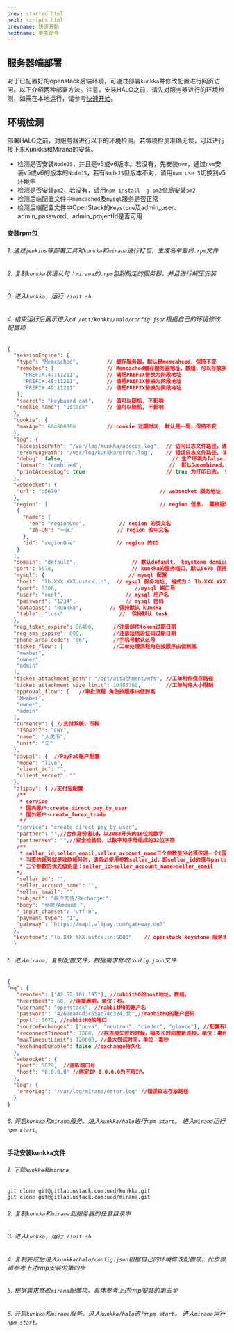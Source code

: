 ```yaml
---
prev: started.html
next: scripts.html
prevname: 快速开始
nextname: 更多命令
---
```

## 服务器端部署

对于已配置好的openstack后端环境，可通过部署`kunkka`并修改配置进行网页访问。以下介绍两种部署方法。注意，安装HALO之前，请先对服务器进行的环境检测，如需在本地运行，请参考[快速开始](/started/started.html)。

## 环境检测

部署HALO之前，对服务器进行以下的环境检测。若每项检测准确无误，可以进行接下来Kunkka和Mirana的安装。

+ 检测是否安装`NodeJS`，并且是v5或v6版本。若没有，先安装`nvm`，通过`nvm`安装v5或v6的版本的`NodeJS`，若有`NodeJS`但版本不对，请用`nvm use 5`切换到v5环境中
+ 检测是否安装`pm2`，若没有，请用`npm install -g pm2`全局安装`pm2`
+ 检测后端配置文件中`memcached`及`mysql`服务是否正常
+ 检测后端配置文件中OpenStack的`Keystone`及admin_user、admin_password、admin_projectId是否可用

#### 安装rpm包

###### 1. 通过`jenkins`等部署工具对`kunkka`和`mirana`进行打包，生成名单最终`.rpm`文件
###### 2. 复制`kunkka`状语从句：`mirana`的`.rpm`包到指定的服务器，并且进行解压安装
###### 3. 进入`kunkka`，运行`./init.sh`
###### 4. 结束运行后展示进入`cd /opt/kunkka/halo/config.json`根据自己的环境修改配置项

``` json
{
  "sessionEngine": {
   "type": "Memcached",         // 缓存服务器，默认是memcahced，保持不变
   "remotes": [                 // Memcached缓存服务器地址，数组，可以存放多个地址（我们的架构是三个memcached 服务节点）
     "PREFIX.47:11211",         // 请把PREFIX替换为网段地址
     "PREFIX.48:11211",         // 请把PREFIX替换为网段地址
     "PREFIX.49:11211"          // 请把PREFIX替换为网段地址
   ],
   "secret": "keyboard cat",    // 值可以随机, 不影响
   "cookie_name": "ustack"      // 值可以随机, 不影响
  },
  "cookie": {
   "maxAge": 604800000          // cookie 过期时间, 默认是一周，保持不变
  },
  "log": {
   "accessLogPath": "/var/log/kunkka/access.log",  // 访问日志文件路径，请配成 /var/log/kunkka/access.log
   "errorLogPath": "/var/log/kunkka/error.log",    // 错误日志文件路径, 请配成 /var/log/kunkka/error.log
   "debug": false,                                   // 生产环境为false，保持默认
   "format": "combined",                            //  默认为combined，保持默认
   "printAccessLog": true                          // true 为打印日志， 保持默认
  },
  "websocket": {
   "url": ":5679"                                // websocket 服务地址，保持默认
  },
  "region": [                                    // region 信息， 需根据环境的region信息配置
   {
     "name": {
       "en": "regionOne",           // region 的英文名
       "zh-CN": "一区"              // region 的中文名
     },
     "id": "regionOne"             // region 的ID
   }
  ],
  "domain": "default",                  // 默认default， keystone domian信息
  "port": 5678,                         // kunkka的服务端口，默认5678 保持不变
  "mysql": {                           // mysql 配置
   "host": "lb.XXX.XXX.ustck.in",  // mysql 服务地址, 格式为： lb.XXX.XXX.ustck.in
   "port": 3306,                         //mysql 端口号
   "user": "root",                    // mysql 用户名
   "password": "1234",                // mysql 密码
   "database": "kunkka",         // 保持默认 kunkka
   "table": "tusk"                  //  保持默认 tusk
  },
  "reg_token_expire": 86400,      //注册邮件token过期日期
  "reg_sms_expire": 600,          //注册短信验证码过期日期
  "phone_area_code": "86",        //手机号默认区号
  "ticket_flow": [                //工单处理流程角色按顺序由低到高
   "member",
   "owner",
   "admin"
  ],
  "ticket_attachment_path": "/opt/attachment/nfs", //工单附件保存路径
  "ticket_attachment_size_limit": 10485760,        //工单附件大小限制
  "approval_flow": [   //审批流程 角色按顺序由低到高
   "Member",
   "owner",
   "admin"
  ],
  "currency": { //支付系统，币种
   "ISO4217": "CNY",
   "name": "人民币",
   "unit": "元"
  },
  "paypal": {  //PayPal账户配置
   "mode": "live",
   "client_id": "",
   "client_secret": ""
  },
  "alipay": { //支付宝配置
   /**
    * service
    * 国内账户:create_direct_pay_by_user
    * 国外账户:create_forex_trade
    */
   "service": "create_direct_pay_by_user",
   "partner": "",//合作身份者id，以2088开头的16位纯数字
   "partnerKey": "",//安全检验码，以数字和字母组成的32位字符
   /**
    * seller_id,seller_email,seller_account_name三个参数至少必须传递一个(国内账户,国外无要求)。
    * 当签约账号就是收款账号时，请务必使用参数seller_id，即seller_id的值与partner的值相同。
    * 三个参数的优先级别是：seller_id>seller_account_name>seller_email
   */
   "seller_id": "",
   "seller_account_name": "",
   "seller_email": "",
   "subject": "账户充值/Recharge:",
   "body": "金额/Amount:",
   "_input_charset": "utf-8",
   "payment_type": "1",
   "gateway": "https://mapi.alipay.com/gateway.do?"
  },
  "keystone": "lb.XXX.XXX.ustck.in:5000"    // openstack keystone 服务地址, 需要手动填写，格式为：lb.XXX.XXX.ustck.in:端口号。
  }
```
###### 5. 进入`mirana`，复制配置文件，根据需求修改`config.json`文件

``` json
{
"mq": {
   "remotes": ["42.62.101.195"], //rabbitMQ的host地址，数组，
   "heartbeat": 60, //连接周期，单位：秒。
   "username": "openstack", //rabbitMQ的账户名
   "password": "4260ea44d3c55ac74c3241db",//rabbitMQ的账户密码
   "port": 5672, //rabbitMQ的端口
   "sourceExchanges": ["nova", "neutron", "cinder", "glance"], //配置有哪些channel
   "reconnectTimeout": 1000, //在连接失败的时候，隔多长时间重新连接，单位：毫秒
   "maxTimeoutLimit": 120000, //最大尝试时间，单位：毫秒
   "exchangeDurable": false //exchange持久化
  },
  "websocket": {
   "port": 5679,  //监听端口号
   "host": "0.0.0.0" //绑定IP,0.0.0.0为不限IP。
  },
  "log": {
   "errorLog": "/var/log/mirana/error.log" //错误日志存放路径
  }
}
```

###### 6. 开启`kunkka`和`mirana`服务。进入`kunkka/halo`进行`npm start`。 进入`mirana`运行`npm start`。

#### 手动安装kunkka文件

###### 1. 下载`kunkka`和`mirana`

```
git clone git@gitlab.ustack.com:ued/kunkka.git
git clone git@gitlab.ustack.com:ued/mirana.git
```
###### 2. 复制`kunkka`和`mirana`到服务器的任意目录中
###### 3. 进入`kunkka`，运行`./init.sh`
###### 4. 复制完成后进入`kunkka/halo/config.json`根据自己的环境修改配置项。此步骤请参考上述rmp安装的第四步
###### 5. 根据需求修改`mirana`配置项。具体参考上述rmp安装的第五步
###### 6. 开启`kunkka`和`mirana`服务。进入`kunkka/halo`进行`npm start`。 进入`mirana`运行`npm start`。
